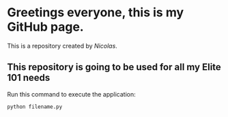 # Greetings everyone, this is my GitHub page.


This is a repository created by *Nicolas*.


## This repository is going to be used for all my Elite 101 needs


Run this command to execute the application:


`python filename.py`
